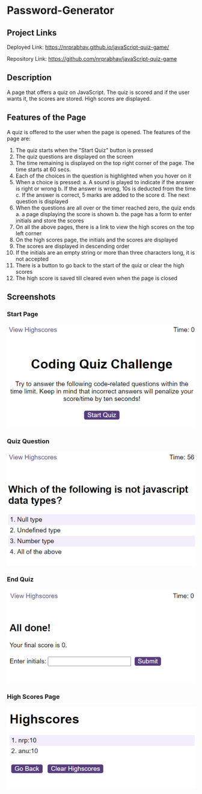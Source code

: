 # Password-Generator

## Project Links
Deployed Link: https://nrprabhav.github.io/javaScript-quiz-game/

Repository Link: https://github.com/nrprabhav/javaScript-quiz-game

## Description
A page that offers a quiz on JavaScript. The quiz is scored and if the user wants it, the scores are stored. High scores are displayed.

## Features of the Page
A quiz is offered to the user when the page is opened. The features of the page are:
1. The quiz starts when the "Start Quiz" button is pressed
2. The quiz questions are displayed on the screen
3. The time remaining is displayed on the top right corner of the page. The time starts at 60 secs.
4. Each of the choices in the question is highlighted when you hover on it
5. When a choice is pressed:
  a. A sound is played to indicate if the answer is right or wrong
  b. If the answer is wrong, 10s is deducted from the time
  c. If the answer is correct, 5 marks are added to the score
  d. The next question is displayed
6. When the questions are all over or the timer reached zero, the quiz ends
  a. a page displaying the score is shown
  b. the page has a form to enter initials and store the scores
7. On all the above pages, there is a link to view the high scores on the top left corner
8. On the high scores page, the initials and the scores are displayed
9. The scores are displayed in descending order
10. If the initials are an empty string or more than three characters long, it is not accepted
11. There is a button to go back to the start of the quiz or clear the high scores
12. The high score is saved till cleared even when the page is closed

## Screenshots

### Start Page
![](./assets/images/start.PNG)

### Quiz Question
![](./assets/images/question.PNG)

### End Quiz
![](./assets/images/end.PNG)

### High Scores Page
![](./assets/images/highScores.PNG)